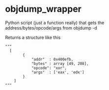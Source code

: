# objdump_wrapper
Python script (just a function really) that gets the address/bytes/opcode/args from objdump -d

Returns a structure like this


	"""
	  [
			{
				"addr"  : 0x400efb,
				"bytes" : array [49, 208],
				"opcode": "xor",
				"args"  : ['eax', 'edx']
			}
		]
	"""

